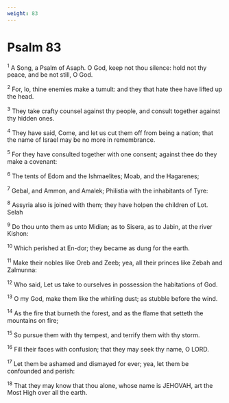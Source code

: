 ```yaml
---
weight: 83
---
```


# Psalm 83

<sup>1</sup> A Song, a Psalm of Asaph. O God, keep not thou silence: hold not thy peace, and be not still, O God. 

<sup>2</sup> For, lo, thine enemies make a tumult: and they that hate thee have lifted up the head. 

<sup>3</sup> They take crafty counsel against thy people, and consult together against thy hidden ones. 

<sup>4</sup> They have said, Come, and let us cut them off from being a nation; that the name of Israel may be no more in remembrance. 

<sup>5</sup> For they have consulted together with one consent; against thee do they make a covenant: 

<sup>6</sup> The tents of Edom and the Ishmaelites; Moab, and the Hagarenes; 

<sup>7</sup> Gebal, and Ammon, and Amalek; Philistia with the inhabitants of Tyre: 

<sup>8</sup> Assyria also is joined with them; they have holpen the children of Lot. Selah 

<sup>9</sup> Do thou unto them as unto Midian; as to Sisera, as to Jabin, at the river Kishon: 

<sup>10</sup> Which perished at En-dor; they became as dung for the earth. 

<sup>11</sup> Make their nobles like Oreb and Zeeb; yea, all their princes like Zebah and Zalmunna: 

<sup>12</sup> Who said, Let us take to ourselves in possession the habitations of God. 

<sup>13</sup> O my God, make them like the whirling dust; as stubble before the wind. 

<sup>14</sup> As the fire that burneth the forest, and as the flame that setteth the mountains on fire; 

<sup>15</sup> So pursue them with thy tempest, and terrify them with thy storm. 

<sup>16</sup> Fill their faces with confusion; that they may seek thy name, O LORD. 

<sup>17</sup> Let them be ashamed and dismayed for ever; yea, let them be confounded and perish: 

<sup>18</sup> That they may know that thou alone, whose name is JEHOVAH, art the Most High over all the earth. 


